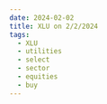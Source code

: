 ```yaml
---
date: 2024-02-02
title: XLU on 2/2/2024
tags: 
  - XLU
  - utilities
  - select
  - sector
  - equities
  - buy
---
```

<div class="post">
<snapshot-grid 
    :reports="['2024/02/01/CTA/XLU', '2024/02/02/CTA/XLU', '2024/02/02/MTP/XLU']"
    chart="2024/02/02/Chart/XLU"
/>
<p>

</p>
<p>

</p>
</div>